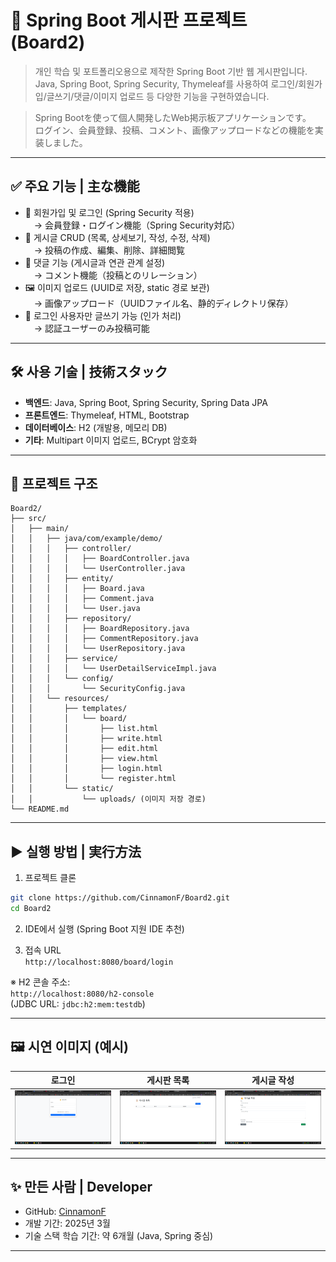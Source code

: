 # 📌 Spring Boot 게시판 프로젝트 (Board2)

> 개인 학습 및 포트폴리오용으로 제작한 Spring Boot 기반 웹 게시판입니다.  
> Java, Spring Boot, Spring Security, Thymeleaf를 사용하여 로그인/회원가입/글쓰기/댓글/이미지 업로드 등 다양한 기능을 구현하였습니다.

> Spring Bootを使って個人開発したWeb掲示板アプリケーションです。  
> ログイン、会員登録、投稿、コメント、画像アップロードなどの機能を実装しました。

---

## ✅ 주요 기능 | 主な機能

- 🔐 회원가입 및 로그인 (Spring Security 적용)  
　→ 会員登録・ログイン機能（Spring Security対応）
- 🧾 게시글 CRUD (목록, 상세보기, 작성, 수정, 삭제)  
　→ 投稿の作成、編集、削除、詳細閲覧
- 💬 댓글 기능 (게시글과 연관 관계 설정)  
　→ コメント機能（投稿とのリレーション）
- 🖼 이미지 업로드 (UUID로 저장, static 경로 보관)  
　→ 画像アップロード（UUIDファイル名、静的ディレクトリ保存）
- 👤 로그인 사용자만 글쓰기 가능 (인가 처리)  
　→ 認証ユーザーのみ投稿可能

---

## 🛠 사용 기술 | 技術スタック

- **백엔드**: Java, Spring Boot, Spring Security, Spring Data JPA
- **프론트엔드**: Thymeleaf, HTML, Bootstrap
- **데이터베이스**: H2 (개발용, 메모리 DB)
- **기타**: Multipart 이미지 업로드, BCrypt 암호화

---

## 📁 프로젝트 구조

```
Board2/
├── src/
│   ├── main/
│   │   ├── java/com/example/demo/
│   │   │   ├── controller/
│   │   │   │   ├── BoardController.java
│   │   │   │   └── UserController.java
│   │   │   ├── entity/
│   │   │   │   ├── Board.java
│   │   │   │   ├── Comment.java
│   │   │   │   └── User.java
│   │   │   ├── repository/
│   │   │   │   ├── BoardRepository.java
│   │   │   │   ├── CommentRepository.java
│   │   │   │   └── UserRepository.java
│   │   │   ├── service/
│   │   │   │   └── UserDetailServiceImpl.java
│   │   │   └── config/
│   │   │       └── SecurityConfig.java
│   │   └── resources/
│   │       ├── templates/
│   │       │   └── board/
│   │       │       ├── list.html
│   │       │       ├── write.html
│   │       │       ├── edit.html
│   │       │       ├── view.html
│   │       │       ├── login.html
│   │       │       └── register.html
│   │       └── static/
│   │           └── uploads/ (이미지 저장 경로)
└── README.md
```

---

## ▶ 실행 방법 | 実行方法

1. 프로젝트 클론

```bash
git clone https://github.com/CinnamonF/Board2.git
cd Board2
```

2. IDE에서 실행 (Spring Boot 지원 IDE 추천)

3. 접속 URL  
`http://localhost:8080/board/login`

※ H2 콘솔 주소:  
`http://localhost:8080/h2-console`  
(JDBC URL: `jdbc:h2:mem:testdb`)

---

## 🖼 시연 이미지 (예시)


| 로그인 | 게시판 목록 | 게시글 작성 |
|--------|--------------|--------------|
| ![login](images/login.png) | ![list](images/list.png) | ![write](images/write.png) |


---

## ✨ 만든 사람 | Developer

- GitHub: [CinnamonF](https://github.com/CinnamonF)
- 개발 기간: 2025년 3월
- 기술 스택 학습 기간: 약 6개월 (Java, Spring 중심)

---
